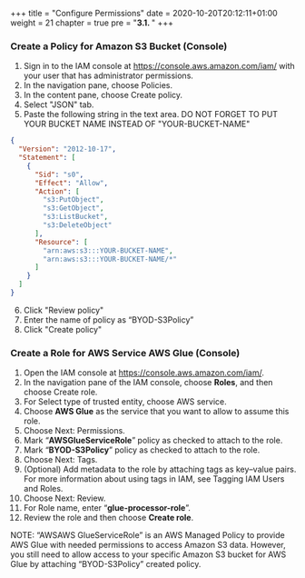 +++
title = "Configure Permissions"
date = 2020-10-20T20:12:11+01:00
weight = 21
chapter = true
pre = "<b>3.1. </b>"
+++

### Create a Policy for Amazon S3 Bucket (Console)

1. Sign in to the IAM console at https://console.aws.amazon.com/iam/ with your user that has administrator permissions.
2. In the navigation pane, choose Policies.
3. In the content pane, choose Create policy.
4. Select "JSON" tab.
5. Paste the following string in the text area. DO NOT FORGET TO PUT YOUR BUCKET NAME INSTEAD OF "YOUR-BUCKET-NAME"

```json
{
  "Version": "2012-10-17",
  "Statement": [
    {
      "Sid": "s0",
      "Effect": "Allow",
      "Action": [
        "s3:PutObject",
        "s3:GetObject",
        "s3:ListBucket",
        "s3:DeleteObject"
      ],
      "Resource": [
        "arn:aws:s3:::YOUR-BUCKET-NAME",
        "arn:aws:s3:::YOUR-BUCKET-NAME/*"
      ]
    }
  ]
}
```

6. Click "Review policy"
7. Enter the name of policy as “BYOD-S3Policy”
8. Click "Create policy"

### Create a Role for AWS Service AWS Glue (Console)

1. Open the IAM console at https://console.aws.amazon.com/iam/.
2. In the navigation pane of the IAM console, choose **Roles**, and then choose Create role.
3. For Select type of trusted entity, choose AWS service.
4. Choose **AWS Glue** as the service that you want to allow to assume this role.
5. Choose Next: Permissions.
6. Mark “**AWSGlueServiceRole**” policy as checked to attach to the role.
7. Mark “**BYOD-S3Policy**” policy as checked to attach to the role.
8. Choose Next: Tags.
9. (Optional) Add metadata to the role by attaching tags as key–value pairs. For more information about using tags in IAM, see Tagging IAM Users and Roles.
10. Choose Next: Review.
11. For Role name, enter “**glue-processor-role**”.
12. Review the role and then choose **Create role**.

NOTE: “AWSAWS GlueServiceRole” is an AWS Managed Policy to provide AWS Glue with needed permissions to access Amazon S3 data. However, you still need to allow access to your specific Amazon S3 bucket for AWS Glue by attaching “BYOD-S3Policy” created policy.